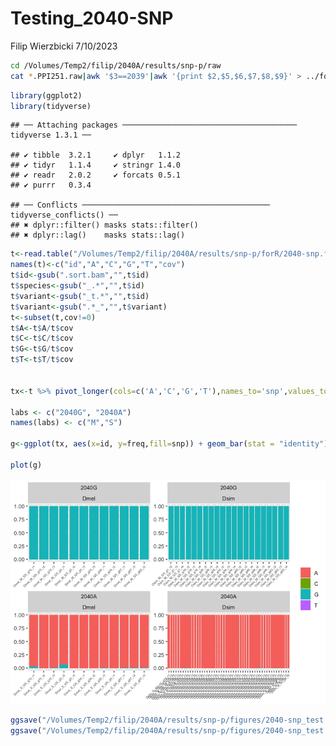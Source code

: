 Testing\_2040-SNP
================
Filip Wierzbicki
7/10/2023

``` bash
cd /Volumes/Temp2/filip/2040A/results/snp-p/raw
cat *.PPI251.raw|awk '$3==2039'|awk '{print $2,$5,$6,$7,$8,$9}' > ../forR/2040-snp.forR
```

``` r
library(ggplot2)
library(tidyverse)
```

    ## ── Attaching packages ─────────────────────────────────────── tidyverse 1.3.1 ──

    ## ✔ tibble  3.2.1     ✔ dplyr   1.1.2
    ## ✔ tidyr   1.1.4     ✔ stringr 1.4.0
    ## ✔ readr   2.0.2     ✔ forcats 0.5.1
    ## ✔ purrr   0.3.4

    ## ── Conflicts ────────────────────────────────────────── tidyverse_conflicts() ──
    ## ✖ dplyr::filter() masks stats::filter()
    ## ✖ dplyr::lag()    masks stats::lag()

``` r
t<-read.table("/Volumes/Temp2/filip/2040A/results/snp-p/forR/2040-snp.forR")
names(t)<-c("id","A","C","G","T","cov")
t$id<-gsub(".sort.bam","",t$id)
t$species<-gsub("_.*","",t$id)
t$variant<-gsub("_t.*","",t$id)
t$variant<-gsub(".*_","",t$variant)
t<-subset(t,cov!=0)
t$A<-t$A/t$cov
t$C<-t$C/t$cov
t$G<-t$G/t$cov
t$T<-t$T/t$cov


tx<-t %>% pivot_longer(cols=c('A','C','G','T'),names_to='snp',values_to='freq')

labs <- c("2040G", "2040A")
names(labs) <- c("M","S")

g<-ggplot(tx, aes(x=id, y=freq,fill=snp)) + geom_bar(stat = "identity")+theme(legend.title = element_blank(), axis.title.x=element_blank(),axis.title.y=element_blank(),axis.text.x = element_text(angle=45,vjust = 1,hjust = 1,size=5)) +facet_wrap(variant~species,scales = "free",labeller = labeller(variant=labs))

plot(g)
```

![](2040-snp_test_files/figure-gfm/unnamed-chunk-2-1.png)<!-- -->

``` r
ggsave("/Volumes/Temp2/filip/2040A/results/snp-p/figures/2040-snp_test.pdf",width=12,height=6)
ggsave("/Volumes/Temp2/filip/2040A/results/snp-p/figures/2040-snp_test.png",width=12,height=6)
```
